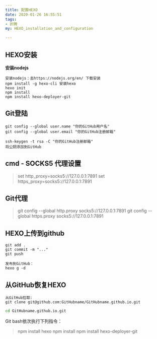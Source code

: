 ```yaml
---
title: 配置HEXO
date: 2020-01-26 16:55:51
tags: 
- 折腾
my: HEXO_installation_and_configuration

---
```


## HEXO安装

**安装nodejs**

```
安装nodejs：去https://nodejs.org/en/ 下载安装
npm install -g hexo-cli 安装hexo
hexo init
npm install
npm install hexo-deployer-git
```



## Git登陆

```
git config --global user.name "你的GitHub用户名"
git config --global user.email "你的GitHub注册邮箱"

ssh-keygen -t rsa -C "你的GitHub注册邮箱"
将公钥添加到GitHub
```

## cmd - SOCKS5 代理设置

> set http_proxy=socks5://127.0.0.1:7891
> set https_proxy=socks5://127.0.0.1:7891

## Git代理

>git config --global http.proxy socks5://127.0.0.1:7891
>git config --global https.proxy socks5://127.0.0.1:7891

## HEXO上传到github
```
git add .
git commit -m "..."
git push

发布到GitHub：
hexo g -d
```

## 从GitHub恢复HEXO


```
从GitHub拉取:
git clone git@github.com:GitHubname/GitHubname.github.io.git
```

```bash
cd GitHubname.github.io.git
```
Git bash依次执行下列指令：
>npm install hexo
>npm install
>npm install  hexo-deployer-git
